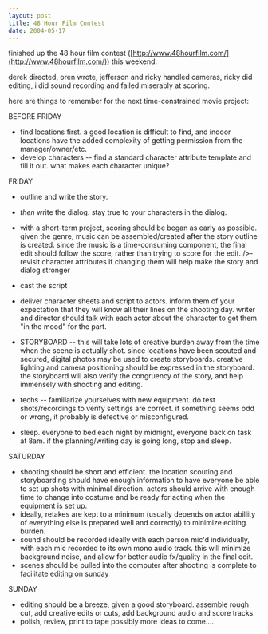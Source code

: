 ```yaml
---
layout: post
title: 48 Hour Film Contest
date: 2004-05-17
---
```


finished up the 48 hour film contest ([http://www.48hourfilm.com/](http://www.48hourfilm.com/)) this weekend.

derek directed, oren wrote, jefferson and ricky handled cameras, ricky did editing, i did sound recording and failed miserably at scoring.

here are things to remember for the next time-constrained movie project:

BEFORE FRIDAY

- find locations first. a good location is difficult to find, and indoor locations have the added complexity of getting permission from the manager/owner/etc.
- develop characters -- find a standard character attribute template and fill it out. what makes each character unique?

FRIDAY

- outline and write the story.
- _then_ write the dialog. stay true to your characters in the dialog.
- with a short-term project, scoring should be began as early as possible. given the genre, music can be assembled/created after the story outline is created. since the music is a time-consuming component, the final edit should follow the score, rather than trying to score for the edit.
  />- revisit character attributes if changing them will help make the story and dialog stronger
- cast the script
- deliver character sheets and script to actors. inform them of your expectation that they will know all their lines on the shooting day. writer and director should talk with each actor about the character to get them "in the mood" for the part.

- STORYBOARD -- this will take lots of creative burden away from the time when the scene is actually shot. since locations have been scouted and secured, digital photos may be used to create storyboards. creative lighting and camera positioning should be expressed in the storyboard. the storyboard will also verify the congruency of the story, and help immensely with shooting and editing.
- techs -- familiarize yourselves with new equipment. do test shots/recordings to verify settings are correct. if something seems odd or wrong, it probably is defective or misconfigured.
- sleep. everyone to bed each night by midnight, everyone back on task at 8am. if the planning/writing day is going long, stop and sleep.

SATURDAY

- shooting should be short and efficient. the location scouting and storyboarding should have enough information to have everyone be able to set up shots with minimal direction. actors should arrive with enough time to change into costume and be ready for acting when the equipment is set up.
- ideally, retakes are kept to a minimum (usually depends on actor abillity of everything else is prepared well and correctly) to minimize editing burden.
- sound should be recorded ideally with each person mic'd individually, with each mic recorded to its own mono audio track. this will minimize background noise, and allow for better audio fx/quality in the final edit.
- scenes should be pulled into the computer after shooting is complete to facilitate editing on sunday

SUNDAY

- editing should be a breeze, given a good storyboard. assemble rough cut, add creative edits or cuts, add background audio and score tracks.
- polish, review, print to tape
  possibly more ideas to come....
